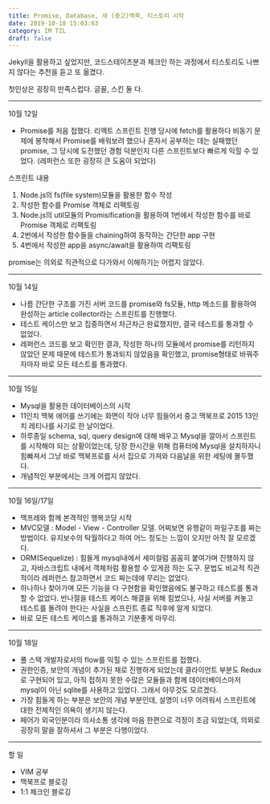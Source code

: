 ```yaml
---
title: Promise, Database, 새 (중고)맥북, 티스토리 시작
date: 2019-10-18 15:03:63
category: IM TIL
draft: false
---
```


Jekyll을 활용하고 싶었지만, 코드스테이츠분과 체크인 하는 과정에서 티스토리도 나쁘지 않다는 추천을 듣고 또 옮겼다.

첫인상은 굉장히 만족스럽다. 글꼴, 스킨 둘 다.

---

10월 12일

- Promise를 처음 접했다. 리액트 스프린트 진행 당시에 fetch를 활용하다 비동기 문제에 봉착해서 Promise를 배워보려 했으나 혼자서 공부하는 데는 실패했던 promise, 그 당시에 도전했던 경험 덕분인지 다른 스프린트보다 빠르게 익힐 수 있었다. (레퍼런스 또한 굉장히 큰 도움이 되었다)

스프린트 내용

1.  Node.js의 fs(file system)모듈을 활용한 함수 작성
2.  작성한 함수를 Promise 객체로 리팩토링
3.  Node.js의 util모듈의 Promisification을 활용하여 1번에서 작성한 함수를 바로 Promise 객체로 리팩토링
4.  2번에서 작성한 함수들을 chaining하여 동작하는 간단한 app 구현
5.  4번에서 작성한 app을 async/await을 활용하여 리팩토링

promise는 의외로 직관적으로 다가와서 이해하기는 어렵지 않았다.

---

10월 14일

- 나름 간단한 구조를 가진 서버 코드를 promise와 fs모듈, http 메소드를 활용하여 완성하는 article collector라는 스프린트를 진행했다.
- 테스트 케이스만 보고 집중하면서 차근차근 완료했지만, 결국 테스트를 통과할 수 없었다.
- 레퍼런스 코드를 보고 확인한 결과, 작성한 하나의 모듈에서 promise를 리턴하지 않았던 문제 때문에 테스트가 통과되지 않았음을 확인했고, promise형태로 바꿔주자마자 바로 모든 테스트를 통과했다.

---

10월 15일

- Mysql을 활용한 데이터베이스의 시작
- 11인치 맥북 에어를 쓰기에는 화면이 작아 너무 힘들어서 중고 맥북프로 2015 13인치 레티나를 사기로 한 날이었다.
- 하루종일 schema, sql, query design에 대해 배우고 Mysql을 깔아서 스프린트를 시작해야 되는 상황이었는데, 당장 한시간을 위해 컴퓨터에 Mysql을 설치하자니 힘빠져서 그냥 바로 맥북프로를 사서 집으로 가져와 다음날을 위한 세팅에 몰두했다.
- 개념적인 부분에서는 크게 어렵지 않았다.

---

10월 16일/17일

- 맥프레와 함께 본격적인 행복코딩 시작
- MVC모델 : Model - View - Controller 모델. 어찌보면 유행같이 파일구조를 짜는 방법이다. 유지보수의 탁월하다고 하여 어느 정도는 느낌이 오지만 아직 잘 모르겠다.
- ORM(Sequelize) : 힘들게 mysql내에서 세미컬럼 꼼꼼히 붙여가며 진행하지 않고, 자바스크립트 내에서 객체처럼 활용할 수 있게끔 하는 도구. 문법도 비교적 직관적이라 레퍼런스 참고하면서 코드 짜는데에 무리는 없었다.
- 하나하나 찾아가며 모든 기능을 다 구현함을 확인했음에도 불구하고 테스트를 통과할 수 없었다. 반나절을 테스트 케이스 해결을 위해 힘썼으나, 사실 서버를 켜놓고 테스트를 돌려야 한다는 사실을 스프린트 종료 직후에 알게 되었다.
- 바로 모든 테스트 케이스를 통과하고 기분좋게 마무리.

---

10월 18일

- 풀 스택 개발자로서의 flow를 익힐 수 있는 스프린트를 접했다.
- 권한인증, 보안의 개념이 추가된 채로 진행하게 되었는데 클라이언트 부분도 Redux로 구현되어 있고, 아직 접하지 못한 수많은 모듈들과 함께 데이터베이스마저 mysql이 아닌 sqlite를 사용하고 있었다. 그래서 아무것도 모르겠다.
- 가장 힘들게 하는 부분은 보안의 개념 부분인데, 설명이 너무 어려워서 스프린트에 대한 전체적인 의욕이 생기지 않는다.
- 페어가 외국인분이라 의사소통 생각에 마음 한편으로 걱정이 조금 되었는데, 의외로 굉장히 말을 잘하셔서 그 부분은 다행이었다.

---

할 일

- VIM 공부
- 맥북프로 블로깅
- 1:1 체크인 블로깅
